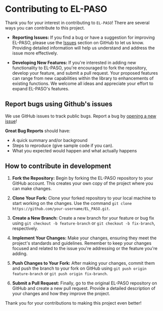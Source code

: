 <!--
SPDX-FileCopyrightText: 2025 GFZ Helmholtz Centre for Geosciences
SPDX-FileContributor: Bernhard Haas

SPDX-License-Identifier: Apache-2.0
-->

# Contributing to EL-PASO

Thank you for your interest in contributing to `EL-PASO`!
There are several ways you can contribute to this project.

- **Reporting Issues:** If you find a bug or have a suggestion for improving EL-PASO, please use the [Issues](https://github.com/GFZ/EL_PASO/issues) section on GitHub to let us know. Providing detailed information will help us understand and address the issue more effectively.

- **Developing New Features:** If you're interested in adding new functionality to EL-PASO, you're encouraged to fork the repository, develop your feature, and submit a pull request. Your proposed features can range from new capabilities within the library to enhancements of existing functions. We welcome all ideas and appreciate your effort to expand EL-PASO's features.

## Report bugs using Github's issues

We use GitHub issues to track public bugs. Report a bug by [opening a new issue](https://github.com/GFZ/EL_PASO/issues/new)!

**Great Bug Reports** should have:
- A quick summary and/or background
- Steps to reproduce (give sample code if you can).
- What you expected would happen and what actually happens

## How to contribute in development

1. **Fork the Repository:** Begin by forking the EL-PASO repository to your GitHub account. This creates your own copy of the project where you can make changes.

2. **Clone Your Fork:** Clone your forked repository to your local machine to start working on the changes. Use the command `git clone https://github.com/your-username/EL_PASO.git`.

3. **Create a New Branch:** Create a new branch for your feature or bug fix using `git checkout -b feature-branch` or `git checkout -b fix-branch`, respectively.

4. **Implement Your Changes:** Make your changes, ensuring they meet the project's standards and guidelines. Remember to keep your changes focused and related to the issue you're addressing or the feature you're adding.

5. **Push Changes to Your Fork:** After making your changes, commit them and push the branch to your fork on GitHub using `git push origin feature-branch` or `git push origin fix-branch`.

6. **Submit a Pull Request:** Finally, go to the original EL-PASO repository on GitHub and create a new pull request. Provide a detailed description of your changes and how they improve the project.

Thank you for your contributions to making this project even better!
